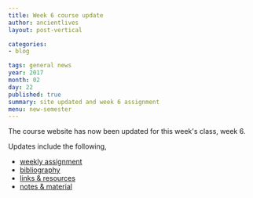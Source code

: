 ```yaml
---
title: Week 6 course update
author: ancientlives
layout: post-vertical

categories:
- blog

tags: general news
year: 2017
month: 02
day: 22
published: true
summary: site updated and week 6 assignment
menu: new-semester
---
```


The course website has now been updated for this week's class, week 6.

Updates include the following,

* [weekly assignment](/weekly_assignment)
* [bibliography](/bibliography)
* [links & resources](/links)
* [notes & material](/notes)
